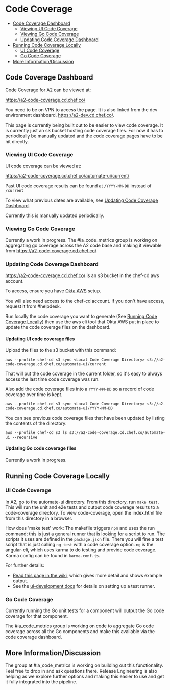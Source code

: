 # Code Coverage

[the TOC below is auto-generated by the VSCode "Markdown TOC" plugin; do not edit manually]: #

<!-- TOC depthFrom:2 -->

- [Code Coverage Dashboard](#code-coverage-dashboard)
  - [Viewing UI Code Coverage](#viewing-ui-code-coverage)
  - [Viewing Go Code Coverage](#viewing-go-code-coverage)
  - [Updating Code Coverage Dashboard](#updating-code-coverage-dashboard)
- [Running Code Coverage Locally](#running-code-coverage-locally)
  - [UI Code Coverage](#ui-code-coverage)
  - [Go Code Coverage](#go-code-coverage)
- [More Information/Discussion](#more-informationdiscussion)

<!-- /TOC -->

## Code Coverage Dashboard

Code Coverage for A2 can be viewed at:

<https://a2-code-coverage.cd.chef.co/>

You need to be on VPN to access the page. It is also linked from the dev environment dashboard, <https://a2-dev.cd.chef.co/>.

This page is currently being built out to be easier to view code coverage. It is currently just an s3 bucket hosting code coverage files. For now it has to periodically be manually updated and the code coverage pages have to be hit directly.

### Viewing UI Code Coverage

UI code coverage can be viewed at:

<https://a2-code-coverage.cd.chef.co/automate-ui/current/>

Past UI code coverage results can be found at `/YYYY-MM-DD` instead of `/current`

To view what previous dates are available, see [Updating Code Coverage Dashboard](#Updating-Code-Coverage-Dashboard).

Currently this is manually updated periodically.

### Viewing Go Code Coverage

Currently a work in progress. The #ia_code_metrics group is working on aggregating go coverage across the A2 code base and making it viewable from <https://a2-code-coverage.cd.chef.co/>

### Updating Code Coverage Dashboard

<https://a2-code-coverage.cd.chef.co/> is an s3 bucket in the chef-cd aws account.

To access, ensure you have [Okta AWS](https://chefio.atlassian.net/wiki/spaces/ENG/pages/94259373/SOP-001+-+Gaining+access+to+okta+AWS+accounts+via+the+AWS+API) setup.

You will also need access to the chef-cd account. If you don't have access, request it from #helpdesk.

Run locally the code coverage you want to generate (See [Running Code Coverage Locally](#Running-Code-Coverage-Locally)) then use the aws cli tool that Okta AWS put in place to update the code coverage files on the dashboard.

#### Updating UI code coverage files

Upload the files to the s3 bucket with this command:

`aws --profile chef-cd s3 sync <Local Code Coverage Directory> s3://a2-code-coverage.cd.chef.co/automate-ui/current`

That will put the code coverage in the current folder, so it's easy to always access the last time code coverage was run.

Also add the code coverage files into a `YYYY-MM-DD` so a record of code coverage over time is kept.

`aws --profile chef-cd s3 sync <Local Code Coverage Directory> s3://a2-code-coverage.cd.chef.co/automate-ui/YYYY-MM-DD`

You can see previous code coverage files that have been updated by listing the contents of the directory:

`aws --profile chef-cd s3 ls s3://a2-code-coverage.cd.chef.co/automate-ui --recursive`

#### Updating Go code coverage files

Currently a work in progress.

## Running Code Coverage Locally

### UI Code Coverage

In A2, go to the automate-ui directory. From this directory, run `make test`. This will run the unit and e2e tests and output code coverage results to a code-coverage directory. To view code-coverage, open the index.html file from this directory in a browser.

How does 'make test' work:
The makefile triggers `npm` and uses the run command; this is just a general runner that is looking for a script to run. The scripts it uses are defined in the `package.json` file. There you will fine a test script that is just calling `ng test` with a code coverage option. `ng` is the angular-cli, which uses karma to do testing and provide code coverage. Karma config can be found in `karma.conf.js`.

For further details:

- [Read this page in the wiki](https://chefio.atlassian.net/wiki/spaces/ENG/pages/128581633/Code+Coverage), which gives more detail and shows example output.
- See the [ui-development docs](./ui-development.md) for details on setting up a test runner.

### Go Code Coverage

Currently running the Go unit tests for a component will output the Go code coverage for that component.

The #ia_code_metrics group is working on code to aggregate Go code coverage across all the Go components and make this available via the code coverage dashboard.

## More Information/Discussion

The group at #ia_code_metrics is working on building out this functionality. Feel free to drop in and ask questions there. Release Engineering is also helping as we explore further options and making this easier to use and get it fully integrated into the pipeline.
